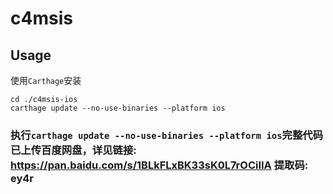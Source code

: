# c4msis
## Usage
使用`Carthage`安装
```shell 
cd ./c4msis-ios
carthage update --no-use-binaries --platform ios
```
### 执行`carthage update --no-use-binaries --platform ios`完整代码已上传百度网盘，详见链接: <https://pan.baidu.com/s/1BLkFLxBK33sK0L7rOCiIIA> 提取码: ey4r